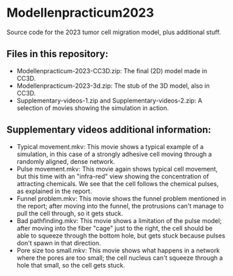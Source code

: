 # Modellenpracticum2023
Source code for the 2023 tumor cell migration model, plus additional stuff.

## Files in this repository:
- Modellenpracticum-2023-CC3D.zip: The final (2D) model made in CC3D.
- Modellenpracticum-2023-3d.zip: The stub of the 3D model, also in CC3D.
- Supplementary-videos-1.zip and Supplementary-videos-2.zip: A selection of movies showing the simulation in action.

## Supplementary videos additional information:
- Typical movement.mkv: This movie shows a typical example of a simulation, in this case of a strongly adhesive cell moving through
  a randomly aligned, dense network. 
- Pulse movement.mkv: This movie again shows typical cell movement, but this time with an "infra-red" view showing the concentration
  of attracting chemicals. We see that the cell follows the chemical pulses, as explained in the report.
- Funnel problem.mkv: This movie shows the funnel problem mentioned in the report; after moving into the funnel, the protrusions
  can't manage to pull the cell through, so it gets stuck.
- Bad pathfinding.mkv: This movie shows a limitation of the pulse model; after moving into the fiber "cage" just to the right,
  the cell should be able to squeeze through the bottom hole, but gets stuck because pulses don't spawn in that direction.
- Pore size too small.mkv: This movie shows what happens in a network where the pores are too small; the cell nucleus can't squeeze
  through a hole that small, so the cell gets stuck.
